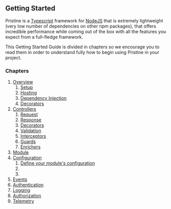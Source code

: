 Getting Started
------------

Pristine is a [Typescript](https://www.typescriptlang.org) framework for [NodeJS](https://nodejs.org/en/) that is extremely lightweight (very low number of dependencies on other npm packages),
that offers incredible performance while coming out of the box with all the features you expect from a full-fledge framework.

This Getting Started Guide is divided in chapters so we encourage you to read them in order to understand fully how to begin using Pristine in your project.

### Chapters
1. [Overview](01-overview/00.index.md)
   1. [Setup](01-overview/01.setup.md)
   2. [Hosting](01-overview/02.hosting.md)
   3. [Dependency Injection](01-overview/03.dependency-injection.md)
   4. [Decorators](01-overview/04.decorators.md)
2. [Controllers](02-controllers/00.index.md)
   1. [Request](02-controllers/01.request.md)
   2. [Response](02-controllers/02.response.md)
   3. [Decorators](02-controllers/03.decorators.md)
   4. [Validation](02-controllers/04.validation.md)
   5. [Interceptors](02-controllers/05.interceptors.md)
   6. [Guards](02-controllers/06.guards.md)
   7. [Enrichers](02-controllers/07.enrichers.md)
3. [Module](docs/getting-started/04-configuration/00.index.md)
4. [Configuration](docs/getting-started/04-configuration/00.index.md)
   1. [Define your module's configuration](docs/getting-started/04-configuration/)
   2. [](docs/getting-started/04-configuration/)
   3. [](docs/getting-started/04-configuration/)
5. [Events](docs/getting-started/05-events/00.index.md)
6. [Authentication](docs/getting-started/06-authentication/00.index.md)
7. [Logging](docs/getting-started/07-logging/00.index.md)
8. [Authorization](docs/getting-started/08-authorization/00.index.md)
9. [Telemetry](docs/getting-started/09-telemetry/00.index.md)